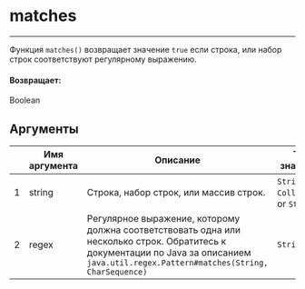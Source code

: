 # matches

---

Функция `matches()` возвращает значение `true` если строка, или набор строк соответствуют регулярному выражению.

#### Возвращает:

Boolean

## Аргументы

|  | Имя аргумента | Описание | Тип значения |
| --- | --- | --- | --- |
| 1 | string | Строка, набор строк, или массив строк. | `String`, `Collection`, or `String[]` |
| 2 | regex | Регулярное выражение, которому должна соответствовать одна или несколько строк. Обратитесь к документации по Java за описанием `java.util.regex.Pattern#matches(String, CharSequence)` | `String` |

